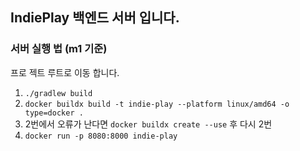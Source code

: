 ## IndiePlay 백엔드 서버 입니다.

### 서버 실행 법 (m1 기준)
프로 젝트 루트로 이동 합니다.
1. `./gradlew build`
2. `docker buildx build -t indie-play --platform linux/amd64 -o type=docker .`
3. 2번에서 오류가 난다면 `docker buildx create --use` 후 다시 2번
4. `docker run -p 8080:8000 indie-play`
